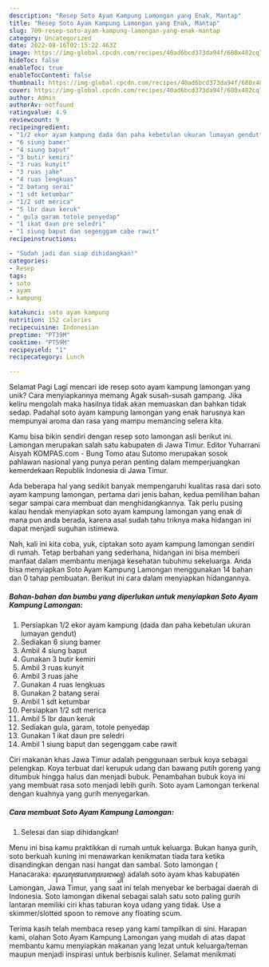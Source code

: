 ```yaml
---
description: "Resep Soto Ayam Kampung Lamongan yang Enak, Mantap"
title: "Resep Soto Ayam Kampung Lamongan yang Enak, Mantap"
slug: 709-resep-soto-ayam-kampung-lamongan-yang-enak-mantap
category: Uncategorized
date: 2022-08-16T02:15:22.463Z
image: https://img-global.cpcdn.com/recipes/40ad6bcd373da94f/680x482cq70/soto-ayam-kampung-lamongan-foto-resep-utama.jpg
hideToc: false
enableToc: true
enableTocContent: false
thumbnail: https://img-global.cpcdn.com/recipes/40ad6bcd373da94f/680x482cq70/soto-ayam-kampung-lamongan-foto-resep-utama.jpg
cover: https://img-global.cpcdn.com/recipes/40ad6bcd373da94f/680x482cq70/soto-ayam-kampung-lamongan-foto-resep-utama.jpg
author: Admin
authorAv: notfound
ratingvalue: 4.9
reviewcount: 9
recipeingredient:
- "1/2 ekor ayam kampung dada dan paha kebetulan ukuran lumayan gendut"
- "6 siung bamer"
- "4 siung baput"
- "3 butir kemiri"
- "3 ruas kunyit"
- "3 ruas jahe"
- "4 ruas lengkuas"
- "2 batang serai"
- "1 sdt ketumbar"
- "1/2 sdt merica"
- "5 lbr daun keruk"
- " gula garam totole penyedap"
- "1 ikat daun pre seledri"
- "1 siung baput dan segenggam cabe rawit"
recipeinstructions:

- "Sudah jadi dan siap dihidangkan!"
categories:
- Resep
tags:
- soto
- ayam
- kampung

katakunci: soto ayam kampung 
nutrition: 152 calories
recipecuisine: Indonesian
preptime: "PT39M"
cooktime: "PT59M"
recipeyield: "1"
recipecategory: Lunch

---
```



Selamat Pagi Lagi mencari ide resep soto ayam kampung lamongan yang unik? Cara menyiapkannya memang Agak susah-susah gampang. Jika keliru mengolah maka hasilnya tidak akan memuaskan dan bahkan tidak sedap. Padahal soto ayam kampung lamongan yang enak harusnya kan mempunyai aroma dan rasa yang mampu memancing selera kita.


Kamu bisa bikin sendiri dengan resep soto lamongan asli berikut ini. Lamongan merupakan salah satu kabupaten di Jawa Timur. Editor Yuharrani Aisyah KOMPAS.com - Bung Tomo atau Sutomo merupakan sosok pahlawan nasional yang punya peran penting dalam memperjuangkan kemerdekaan Republik Indonesia di Jawa Timur.

Ada beberapa hal yang sedikit banyak mempengaruhi kualitas rasa dari soto ayam kampung lamongan, pertama dari jenis bahan, kedua pemilihan bahan segar sampai cara membuat dan menghidangkannya. Tak perlu pusing kalau hendak menyiapkan soto ayam kampung lamongan yang enak di mana pun anda berada, karena asal sudah tahu triknya maka hidangan ini dapat menjadi suguhan istimewa.


Nah, kali ini kita coba, yuk, ciptakan soto ayam kampung lamongan sendiri di rumah. Tetap berbahan yang sederhana, hidangan ini bisa memberi manfaat dalam membantu menjaga kesehatan tubuhmu sekeluarga. Anda bisa menyiapkan Soto Ayam Kampung Lamongan menggunakan 14 bahan dan 0 tahap pembuatan. Berikut ini cara dalam menyiapkan hidangannya.

<!--inarticleads1-->

##### Bahan-bahan dan bumbu yang diperlukan untuk menyiapkan Soto Ayam Kampung Lamongan:

1. Persiapkan 1/2 ekor ayam kampung (dada dan paha kebetulan ukuran lumayan gendut)
1. Sediakan 6 siung bamer
1. Ambil 4 siung baput
1. Gunakan 3 butir kemiri
1. Ambil 3 ruas kunyit
1. Ambil 3 ruas jahe
1. Gunakan 4 ruas lengkuas
1. Gunakan 2 batang serai
1. Ambil 1 sdt ketumbar
1. Persiapkan 1/2 sdt merica
1. Ambil 5 lbr daun keruk
1. Sediakan  gula, garam, totole penyedap
1. Gunakan 1 ikat daun pre seledri
1. Ambil 1 siung baput dan segenggam cabe rawit


Ciri makanan khas Jawa Timur adalah penggunaan serbuk koya sebagai pelengkap. Koya terbuat dari kerupuk udang dan bawang putih goreng yang ditumbuk hingga halus dan menjadi bubuk. Penambahan bubuk koya ini yang membuat rasa soto menjadi lebih gurih. Soto ayam Lamongan terkenal dengan kuahnya yang gurih menyegarkan. 

<!--inarticleads2-->

##### Cara membuat Soto Ayam Kampung Lamongan:


1. Selesai dan siap dihidangkan!

Menu ini bisa kamu praktikkan di rumah untuk keluarga. Bukan hanya gurih, soto berkuah kuning ini menawarkan kenikmatan tiada tara ketika disandingkan dengan nasi hangat dan sambal. Soto lamongan ( Hanacaraka: ꦱꦺꦴꦠꦺꦴꦭꦩꦺꦴꦔꦤ꧀) adalah soto ayam khas kabupaten Lamongan, Jawa Timur, yang saat ini telah menyebar ke berbagai daerah di Indonesia. Soto lamongan dikenal sebagai salah satu soto paling gurih lantaran memiliki ciri khas taburan koya udang yang tidak. Use a skimmer/slotted spoon to remove any floating scum. 

Terima kasih telah membaca resep yang kami tampilkan di sini. Harapan kami, olahan Soto Ayam Kampung Lamongan yang mudah di atas dapat membantu kamu menyiapkan makanan yang lezat untuk keluarga/teman maupun menjadi inspirasi untuk berbisnis kuliner. Selamat menikmati
